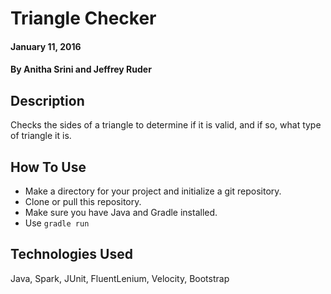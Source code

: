 # Triangle Checker

#### January 11, 2016

#### By  Anitha Srini and Jeffrey Ruder

## Description

Checks the sides of a triangle to determine if it is valid, and if so, what type of triangle it is.

## How To Use

* Make a directory for your project and initialize a git repository.
* Clone or pull this repository.
* Make sure you have Java and Gradle installed.
* Use `gradle run`

## Technologies Used

Java, Spark, JUnit, FluentLenium, Velocity, Bootstrap
